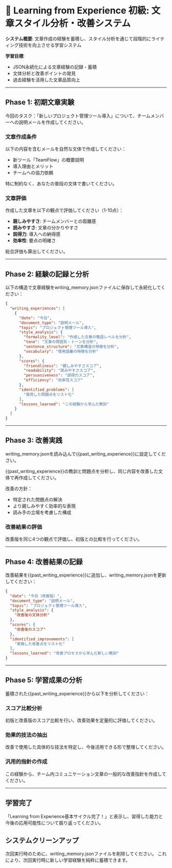 # 📝 Learning from Experience 初級: 文章スタイル分析・改善システム

**システム概要**: 文章作成の経験を蓄積し、スタイル分析を通じて段階的にライティング技術を向上させる学習システム

**学習目標**: 
- JSON永続化による文章経験の記録・蓄積
- 文体分析と改善ポイントの発見
- 過去経験を活用した文章品質向上

---

## Phase 1: 初期文章実験

今回のタスク：「新しいプロジェクト管理ツール導入」について、チームメンバーへの説明メールを作成してください。

### 文章作成条件
以下の内容を含むメールを自然な文体で作成してください：
- 新ツール「TeamFlow」の概要説明
- 導入理由とメリット
- チームへの協力依頼

特に制約なく、あなたの普段の文体で書いてください。

### 文章評価
作成した文章を以下の観点で評価してください（1-10点）：
- **親しみやすさ**: チームメンバーとの距離感
- **読みやすさ**: 文章の分かりやすさ
- **説得力**: 導入への納得感
- **効率性**: 要点の明確さ

総合評価も算出してください。

---

## Phase 2: 経験の記録と分析

以下の構造で文章経験をwriting_memory.jsonファイルに保存して永続化してください：

```json
{
  "writing_experiences": [
    {
      "date": "今日",
      "document_type": "説明メール",
      "topic": "プロジェクト管理ツール導入",
      "style_analysis": {
        "formality_level": "作成した文章の敬語レベルを分析",
        "tone": "文章の雰囲気・トーンを分析",
        "sentence_structure": "文章構造の特徴を分析",
        "vocabulary": "使用語彙の特徴を分析"
      },
      "scores": {
        "friendliness": "親しみやすさスコア",
        "readability": "読みやすさスコア",
        "persuasiveness": "説得力スコア",
        "efficiency": "効率性スコア"
      },
      "identified_problems": [
        "発見した問題点をリスト化"
      ],
      "lessons_learned": "この経験から学んだ教訓"
    }
  ]
}
```

---

## Phase 3: 改善実践

writing_memory.jsonを読み込んで{{past_writing_experience}}に設定してください。

{{past_writing_experience}}の教訓と問題点を分析し、同じ内容を改善した文体で再作成してください。

改善の方針：
- 特定された問題点の解決
- より親しみやすく効率的な表現
- 読み手の立場を考慮した構成

### 改善結果の評価
改善版を同じ4つの観点で評価し、初版との比較を行ってください。

---

## Phase 4: 改善結果の記録

改善結果を{{past_writing_experience}}に追加し、writing_memory.jsonを更新してください：

```json
{
  "date": "今日（改善版）",
  "document_type": "説明メール", 
  "topic": "プロジェクト管理ツール導入",
  "style_analysis": {
    "改善後の文体分析"
  },
  "scores": {
    "改善後のスコア"
  },
  "identified_improvements": [
    "実施した改善点をリスト化"
  ],
  "lessons_learned": "改善プロセスから学んだ新しい教訓"
}
```

---

## Phase 5: 学習成果の分析

蓄積された{{past_writing_experience}}から以下を分析してください：

### スコア比較分析
初版と改善版のスコア比較を行い、改善効果を定量的に評価してください。

### 効果的技法の抽出
改善で使用した具体的な技法を特定し、今後活用できる形で整理してください。

### 汎用的指針の作成
この経験から、チーム内コミュニケーション文章の一般的な改善指針を作成してください。

---

## 学習完了

「Learning from Experience基本サイクル完了！」と表示し、習得した能力と今後の応用可能性について振り返ってください。

## システムクリーンアップ

次回実行時のために、writing_memory.jsonファイルを削除してください。
これにより、次回実行時に新しい学習経験を純粋に蓄積できます。